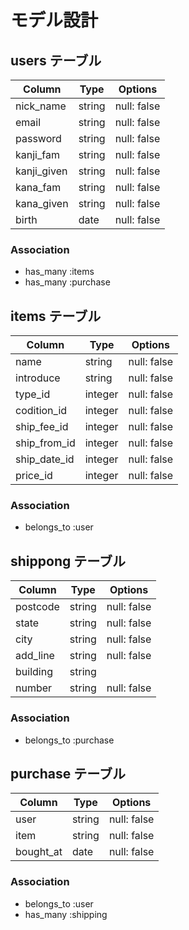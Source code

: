 <!-- # README

This README would normally document whatever steps are necessary to get the
application up and running.

Things you may want to cover:

* Ruby version

* System dependencies

* Configuration

* Database creation

* Database initialization

* How to run the test suite

* Services (job queues, cache servers, search engines, etc.)

* Deployment instructions

* ... -->

# モデル設計

## users テーブル

| Column      | Type   | Options     |
| ----------- | ------ | ----------- |
| nick_name   | string | null: false |
| email       | string | null: false |
| password    | string | null: false |
| kanji_fam   | string | null: false |
| kanji_given | string | null: false |
| kana_fam    | string | null: false |
| kana_given  | string | null: false |
| birth       | date   | null: false |

### Association

- has_many :items
- has_many :purchase

## items テーブル

| Column       | Type    | Options     |
| ------------ | ------- | ----------- |
| name         | string  | null: false |
| introduce    | string  | null: false |
| type_id      | integer | null: false |
| codition_id  | integer | null: false |
| ship_fee_id  | integer | null: false |
| ship_from_id | integer | null: false |
| ship_date_id | integer | null: false |
| price_id     | integer | null: false |

### Association

- belongs_to :user

## shippong テーブル

| Column    | Type   | Options     |
| --------- | ------ | ----------- |
| postcode  | string | null: false |
| state     | string | null: false |
| city      | string | null: false |
| add_line  | string | null: false |
| building  | string |             |
| number    | string | null: false |

### Association

- belongs_to :purchase


## purchase テーブル

| Column    | Type   | Options     |
| --------- | ------ | ----------- |
| user      | string | null: false |
| item      | string | null: false |
| bought_at | date | null: false |

### Association

- belongs_to :user
- has_many :shipping
